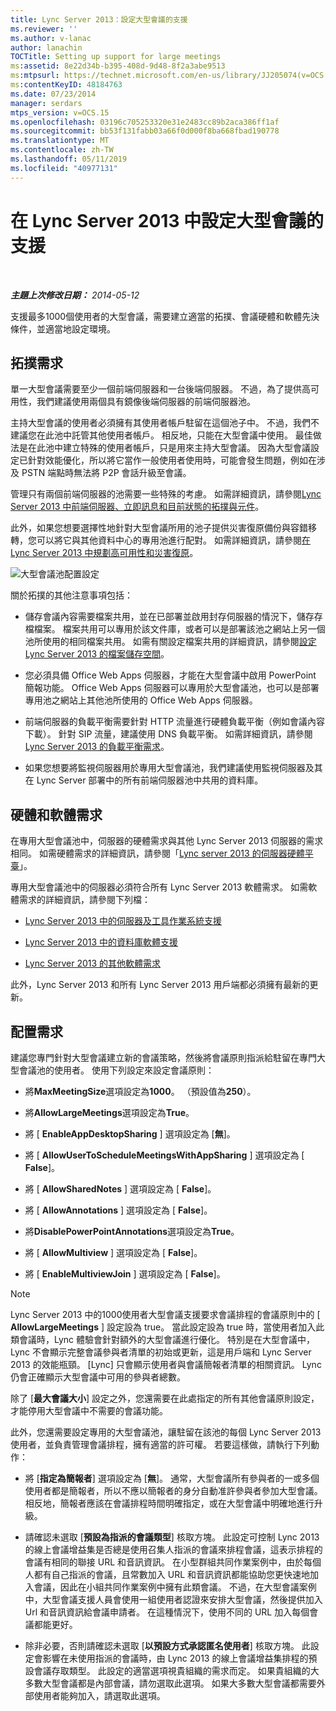 ```yaml
---
title: Lync Server 2013：設定大型會議的支援
ms.reviewer: ''
ms.author: v-lanac
author: lanachin
TOCTitle: Setting up support for large meetings
ms:assetid: 8e22d34b-b395-408d-9d48-8f2a3abe9513
ms:mtpsurl: https://technet.microsoft.com/en-us/library/JJ205074(v=OCS.15)
ms:contentKeyID: 48184763
ms.date: 07/23/2014
manager: serdars
mtps_version: v=OCS.15
ms.openlocfilehash: 03196c705253320e31e2483cc89b2aca386ff1af
ms.sourcegitcommit: bb53f131fabb03a66f0d000f8ba668fbad190778
ms.translationtype: MT
ms.contentlocale: zh-TW
ms.lasthandoff: 05/11/2019
ms.locfileid: "40977131"
---
```

<div data-xmlns="http://www.w3.org/1999/xhtml">

<div class="topic" data-xmlns="http://www.w3.org/1999/xhtml" data-msxsl="urn:schemas-microsoft-com:xslt" data-cs="http://msdn.microsoft.com/en-us/">

<div data-asp="http://msdn2.microsoft.com/asp">

# <a name="setting-up-support-for-large-meetings-in-lync-server-2013"></a>在 Lync Server 2013 中設定大型會議的支援

</div>

<div id="mainSection">

<div id="mainBody">

<span> </span>

_**主題上次修改日期：** 2014-05-12_

支援最多1000個使用者的大型會議，需要建立適當的拓撲、會議硬體和軟體先決條件，並適當地設定環境。

<div>

## <a name="topology-requirements"></a>拓撲需求

單一大型會議需要至少一個前端伺服器和一台後端伺服器。 不過，為了提供高可用性，我們建議使用兩個具有鏡像後端伺服器的前端伺服器池。

主持大型會議的使用者必須擁有其使用者帳戶駐留在這個池子中。 不過，我們不建議您在此池中託管其他使用者帳戶。 相反地，只能在大型會議中使用。 最佳做法是在此池中建立特殊的使用者帳戶，只是用來主持大型會議。 因為大型會議設定已針對效能優化，所以將它當作一般使用者使用時，可能會發生問題，例如在涉及 PSTN 端點時無法將 P2P 會話升級至會議。

管理只有兩個前端伺服器的池需要一些特殊的考慮。 如需詳細資訊，請參閱[Lync Server 2013 中前端伺服器、立即訊息和目前狀態的拓撲與元件](lync-server-2013-topologies-and-components-for-front-end-servers-instant-messaging-and-presence.md)。

此外，如果您想要選擇性地針對大型會議所用的池子提供災害復原備份與容錯移轉，您可以將它與其他資料中心的專用池進行配對。 如需詳細資訊，請參閱[在 Lync Server 2013 中規劃高可用性和災害復原](lync-server-2013-planning-for-high-availability-and-disaster-recovery.md)。

![大型會議池配置](images/JJ205074.ee00e1c0-c3b2-464d-aa89-a1e877cd034d(OCS.15).jpg "大型會議池")設定

關於拓撲的其他注意事項包括：

  - 儲存會議內容需要檔案共用，並在已部署並啟用封存伺服器的情況下，儲存存檔檔案。 檔案共用可以專用於該文件庫，或者可以是部署該池之網站上另一個池所使用的相同檔案共用。 如需有關設定檔案共用的詳細資訊，請參閱[設定 Lync Server 2013 的檔案儲存空間](lync-server-2013-configure-dfs-file-storage.md)。

  - 您必須具備 Office Web Apps 伺服器，才能在大型會議中啟用 PowerPoint 簡報功能。 Office Web Apps 伺服器可以專用於大型會議池，也可以是部署專用池之網站上其他池所使用的 Office Web Apps 伺服器。

  - 前端伺服器的負載平衡需要針對 HTTP 流量進行硬體負載平衡（例如會議內容下載）。 針對 SIP 流量，建議使用 DNS 負載平衡。 如需詳細資訊，請參閱[Lync Server 2013 的負載平衡需求](lync-server-2013-load-balancing-requirements.md)。

  - 如果您想要將監視伺服器用於專用大型會議池，我們建議使用監視伺服器及其在 Lync Server 部署中的所有前端伺服器池中共用的資料庫。

</div>

<div>

## <a name="hardware-and-software-requirements"></a>硬體和軟體需求

在專用大型會議池中，伺服器的硬體需求與其他 Lync Server 2013 伺服器的需求相同。 如需硬體需求的詳細資訊，請參閱「[Lync server 2013 的伺服器硬體平臺](lync-server-2013-server-hardware-platforms.md)」。

專用大型會議池中的伺服器必須符合所有 Lync Server 2013 軟體需求。 如需軟體需求的詳細資訊，請參閱下列檔：

  - [Lync Server 2013 中的伺服器及工具作業系統支援](lync-server-2013-server-and-tools-operating-system-support.md)

  - [Lync Server 2013 中的資料庫軟體支援](lync-server-2013-database-software-support.md)

  - [Lync Server 2013 的其他軟體需求](lync-server-2013-additional-software-requirements.md)

此外，Lync Server 2013 和所有 Lync Server 2013 用戶端都必須擁有最新的更新。

</div>

<div>

## <a name="configuration-requirements"></a>配置需求

建議您專門針對大型會議建立新的會議策略，然後將會議原則指派給駐留在專門大型會議池的使用者。 使用下列設定來設定會議原則：

  - 將**MaxMeetingSize**選項設定為**1000**。 （預設值為**250**）。

  - 將**AllowLargeMeetings**選項設定為**True**。

  - 將 [ **EnableAppDesktopSharing** ] 選項設定為 [**無**]。

  - 將 [ **AllowUserToScheduleMeetingsWithAppSharing** ] 選項設定為 [ **False**]。

  - 將 [ **AllowSharedNotes** ] 選項設定為 [ **False**]。

  - 將 [ **AllowAnnotations** ] 選項設定為 [ **False**]。

  - 將**DisablePowerPointAnnotations**選項設定為**True**。

  - 將 [ **AllowMultiview** ] 選項設定為 [ **False**]。

  - 將 [ **EnableMultiviewJoin** ] 選項設定為 [ **False**]。

<div>


> [!NOTE]  
> Lync Server 2013 中的1000使用者大型會議支援要求會議排程的會議原則中的 [ <STRONG>AllowLargeMeetings</STRONG> ] 設定設為 true。 當此設定設為 true 時，當使用者加入此類會議時，Lync 體驗會針對額外的大型會議進行優化。 特別是在大型會議中，Lync 不會顯示完整會議參與者清單的初始或更新，這是用戶端和 Lync Server 2013 的效能瓶頸。 [Lync] 只會顯示使用者與會議簡報者清單的相關資訊。 Lync 仍會正確顯示大型會議中可用的參與者總數。



</div>

除了 [**最大會議大小**] 設定之外，您還需要在此處指定的所有其他會議原則設定，才能停用大型會議中不需要的會議功能。

此外，您還需要設定專用的大型會議池，讓駐留在該池的每個 Lync Server 2013 使用者，並負責管理會議排程，擁有適當的許可權。 若要這樣做，請執行下列動作：

  - 將 [**指定為簡報者**] 選項設定為 [**無**]。 通常，大型會議所有參與者的一或多個使用者都是簡報者，所以不應以簡報者的身分自動准許參與者參加大型會議。 相反地，簡報者應該在會議排程時間明確指定，或在大型會議中明確地進行升級。

  - 請確認未選取 [**預設為指派的會議類型**] 核取方塊。 此設定可控制 Lync 2013 的線上會議增益集是否總是使用召集人指派的會議來排程會議，這表示排程的會議有相同的聯接 URL 和音訊資訊。 在小型群組共同作業案例中，由於每個人都有自己指派的會議，且常數加入 URL 和音訊資訊都能協助您更快速地加入會議，因此在小組共同作業案例中擁有此類會議。 不過，在大型會議案例中，大型會議支援人員會使用一組使用者認證來安排大型會議，然後提供加入 Url 和音訊資訊給會議申請者。 在這種情況下，使用不同的 URL 加入每個會議都能更好。

  - 除非必要，否則請確認未選取 [**以預設方式承認匿名使用者**] 核取方塊。 此設定會影響在未使用指派的會議時，由 Lync 2013 的線上會議增益集排程的預設會議存取類型。 此設定的適當選項視貴組織的需求而定。 如果貴組織的大多數大型會議都是內部會議，請勿選取此選項。 如果大多數大型會議都需要外部使用者能夠加入，請選取此選項。

</div>

</div>

<span> </span>

</div>

</div>

</div>

